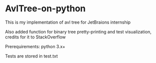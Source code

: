 # AvlTree-on-python
This is my implementation of avl tree for JetBraions internship

Also added function for binary tree pretty-printing and test visualization, credits for it to StackOverflow

Prerequirements:
python 3.x+

Tests are stored in test.txt
